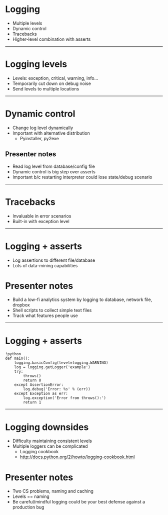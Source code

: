 # Logging

- Multiple levels
- Dynamic control
- Tracebacks
- Higher-level combination with asserts

--------------------------------------------------

# Logging levels

- Levels: exception, critical, warning, info...
- Temporarily cut down on debug noise
- Send levels to multiple locations

--------------------------------------------------

# Dynamic control

- Change log level dynamically
- Important with alternative distribution
    - Pyinstaller, py2exe

## Presenter notes

- Read log level from database/config file
- Dynamic control is big step over asserts
- Important b/c restarting interpreter could lose state/debug scenario

--------------------------------------------------

# Tracebacks

- Invaluable in error scenarios
- Built-in with exception level

--------------------------------------------------

# Logging + asserts

- Log assertions to different file/database
- Lots of data-mining capabilities

# Presenter notes

- Build a low-fi analytics system by logging to database, network file, dropbox
- Shell scripts to collect simple text files
- Track what features people use

--------------------------------------------------

# Logging + asserts

    !python
    def main():
        logging.basicConfig(level=logging.WARNING)
        log = logging.getLogger('example')
        try:
            throws()
            return 0
        except AssertionError:
            log.debug('Error: %s' % (err))
        except Exception as err:
            log.exception('Error from throws():')
            return 1

--------------------------------------------------

# Logging downsides

- Difficulty maintaining consistent levels
- Multiple loggers can be complicated
    - Logging cookbook
    - http://docs.python.org/2/howto/logging-cookbook.html

# Presenter notes

- Two CS problems, naming and caching
- Levels == naming
- Be careful/mindful logging could be your best defense against a production
  bug
